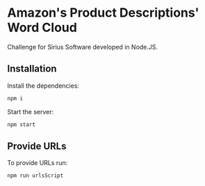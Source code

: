 # Amazon's Product Descriptions' Word Cloud
Challenge for Sirius Software developed in Node.JS.

## Installation

Install the dependencies: 

```sh
npm i
```

Start the server:

```sh
npm start
```

## Provide URLs

To provide URLs run:

```sh
npm run urlsScript
```
